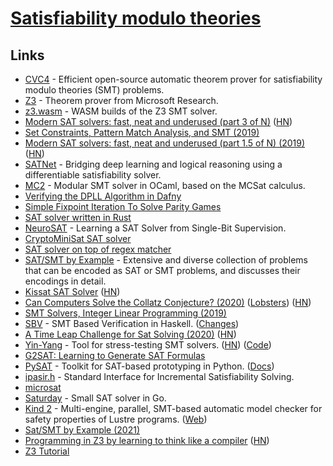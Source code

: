 # [Satisfiability modulo theories](https://en.wikipedia.org/wiki/Satisfiability_modulo_theories)

## Links

- [CVC4](https://github.com/CVC4/CVC4) - Efficient open-source automatic theorem prover for satisfiability modulo theories (SMT) problems.
- [Z3](https://github.com/Z3Prover/z3/) - Theorem prover from Microsoft Research.
- [z3.wasm](https://github.com/cpitclaudel/z3.wasm) - WASM builds of the Z3 SMT solver.
- [Modern SAT solvers: fast, neat and underused (part 3 of N)](https://codingnest.com/modern-sat-solvers-fast-neat-and-underused-part-3-of-n/) ([HN](https://news.ycombinator.com/item?id=19953213))
- [Set Constraints, Pattern Match Analysis, and SMT (2019)](https://arxiv.org/abs/1905.09423)
- [Modern SAT solvers: fast, neat and underused (part 1.5 of N) (2019)](https://codingnest.com/modern-sat-solvers-fast-neat-and-underused-part-1-5-of-n/) ([HN](https://news.ycombinator.com/item?id=21095766))
- [SATNet](https://github.com/locuslab/SATNet) - Bridging deep learning and logical reasoning using a differentiable satisfiability solver.
- [MC2](https://github.com/c-cube/mc2) - Modular SMT solver in OCaml, based on the MCSat calculus.
- [Verifying the DPLL Algorithm in Dafny](https://arxiv.org/pdf/1909.01743.pdf)
- [Simple Fixpoint Iteration To Solve Parity Games](https://arxiv.org/pdf/1909.07659.pdf)
- [SAT solver written in Rust](https://github.com/jix/varisat)
- [NeuroSAT](https://github.com/dselsam/neurosat) - Learning a SAT Solver from Single-Bit Supervision.
- [CryptoMiniSat SAT solver](https://github.com/msoos/cryptominisat)
- [SAT solver on top of regex matcher](https://yurichev.com/news/20200621_regex_SAT/)
- [SAT/SMT by Example](https://yurichev.com/SAT_SMT.html) - Extensive and diverse collection of problems that can be encoded as SAT or SMT problems, and discusses their encodings in detail.
- [Kissat SAT Solver](http://fmv.jku.at/kissat/) ([HN](https://news.ycombinator.com/item?id=23979388))
- [Can Computers Solve the Collatz Conjecture? (2020)](https://www.quantamagazine.org/can-computers-solve-the-collatz-conjecture-20200826/) ([Lobsters](https://lobste.rs/s/ylgnlq/computer_scientists_attempt_corner)) ([HN](https://news.ycombinator.com/item?id=24288963))
- [SMT Solvers, Integer Linear Programming (2019)](https://shapr.github.io/posts/2019-07-10-smt-solvers.html)
- [SBV](https://github.com/LeventErkok/sbv) - SMT Based Verification in Haskell. ([Changes](https://github.com/LeventErkok/sbv/blob/master/CHANGES.md))
- [A Time Leap Challenge for Sat Solving (2020)](https://arxiv.org/abs/2008.02215) ([HN](https://arxiv.org/abs/2008.02215))
- [Yin-Yang](https://testsmt.github.io/) - Tool for stress-testing SMT solvers. ([HN](https://news.ycombinator.com/item?id=25123138)) ([Code](https://github.com/testsmt/yinyang))
- [G2SAT: Learning to Generate SAT Formulas](https://github.com/JiaxuanYou/G2SAT)
- [PySAT](https://github.com/pysathq/pysat) - Toolkit for SAT-based prototyping in Python. ([Docs](https://pysathq.github.io/))
- [ipasir.h](https://github.com/biotomas/ipasir) - Standard Interface for Incremental Satisfiability Solving.
- [microsat](https://github.com/marijnheule/microsat)
- [Saturday](https://github.com/cespare/saturday) - Small SAT solver in Go.
- [Kind 2](https://github.com/kind2-mc/kind2) - Multi-engine, parallel, SMT-based automatic model checker for safety properties of Lustre programs. ([Web](https://kind2-mc.github.io/kind2/))
- [Sat/SMT by Example (2021)](https://sat-smt.codes/SAT_SMT_by_example.pdf)
- [Programming in Z3 by learning to think like a compiler](https://bellmar.medium.com/programming-in-z3-by-learning-to-think-like-a-compiler-401fd46828d5) ([HN](https://news.ycombinator.com/item?id=27025289))
- [Z3 Tutorial](https://colab.research.google.com/github/philzook58/z3_tutorial/blob/master/Z3%20Tutorial.ipynb)
